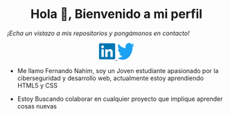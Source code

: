  # <div align="center"> Hola 👋, Bienvenido a mi perfil  </div>

<p>
  <i> ¡Echa un vistazo a mis repositorios y pongámonos en contacto! </i>
</p>
 <p align="center">
  <a href="https://www.linkedin.com/in/nahimdiaz/"> <img src="https://github.com/devicons/devicon/blob/master/icons/linkedin/linkedin-original.svg" witdth="100" height="39"/>
  </a>
  <a href="https://twitter.com/FNahim_Diaz"> <img src="https://github.com/devicons/devicon/blob/master/icons/twitter/twitter-original.svg" witdth="100" height="39"/>
  </a>
</p>
<ul>
  <li><p>Me llamo Fernando Nahim, soy un Joven estudiante apasionado por la ciberseguridad y desarrollo web, actualmente estoy aprendiendo HTML5 y CSS</p></li>
  <li><p> Estoy Buscando colaborar en cualquier proyecto que implique aprender cosas nuevas</p></li>
</ul>


<!---
Nahim-Diaz/Nahim-Diaz is a ✨ special ✨ repository because its `README.md` (this file) appears on your GitHub profile.
You can click the Preview link to take a look at your changes.
---
